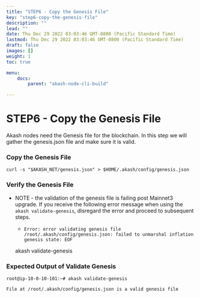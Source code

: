 ```yaml
---
title: "STEP6 - Copy the Genesis File"
key: "step6-copy-the-genesis-file"
description: ""
lead: ""
date: Thu Dec 29 2022 03:03:46 GMT-0800 (Pacific Standard Time)
lastmod: Thu Dec 29 2022 03:03:46 GMT-0800 (Pacific Standard Time)
draft: false
images: []
weight: 1
toc: true

menu:
    docs:
        parent: "akash-node-cli-build"

---
```

STEP6 - Copy the Genesis File
=============================

Akash nodes need the Genesis file for the blockchain. In this step we will gather the genesis.json file and make sure it is valid.

### Copy the Genesis File

    curl -s "$AKASH_NET/genesis.json" > $HOME/.akash/config/genesis.json
    

### Verify the Genesis File

*   NOTE - the validation of the genesis file is failing post Mainnet3 upgrade. If you receive the following error message when using the `akash validate-genesis`, disregard the error and proceed to subsequent steps.
    *   `Error: error validating genesis file /root/.akash/config/genesis.json: failed to unmarshal inflation genesis state: EOF`

    akash validate-genesis
    

### Expected Output of Validate Genesis

    root@ip-10-0-10-101:~# akash validate-genesis
    
    File at /root/.akash/config/genesis.json is a valid genesis file